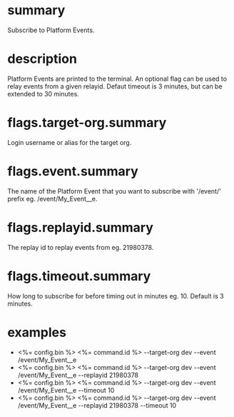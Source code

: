 # summary

Subscribe to Platform Events.

# description

Platform Events are printed to the terminal. An optional flag can be used to relay events from a given relayid. Defaut timeout is 3 minutes, but can be extended to 30 minutes.

# flags.target-org.summary

Login username or alias for the target org.

# flags.event.summary

The name of the Platform Event that you want to subscribe with '/event/' prefix eg. /event/My_Event\_\_e.

# flags.replayid.summary

The replay id to replay events from eg. 21980378.

# flags.timeout.summary

How long to subscribe for before timing out in minutes eg. 10. Default is 3 minutes.

# examples

- <%= config.bin %> <%= command.id %> --target-org dev --event /event/My_Event\_\_e
- <%= config.bin %> <%= command.id %> --target-org dev --event /event/My_Event\_\_e --replayid 21980378
- <%= config.bin %> <%= command.id %> --target-org dev --event /event/My_Event\_\_e --timeout 10
- <%= config.bin %> <%= command.id %> --target-org dev --event /event/My_Event\_\_e --replayid 21980378 --timeout 10

